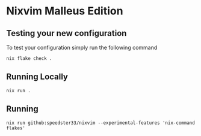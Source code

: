 # Nixvim Malleus Edition

## Testing your new configuration

To test your configuration simply run the following command
```
nix flake check .
```

## Running Locally
```
nix run .
```

## Running
```
nix run github:speedster33/nixvim --experimental-features 'nix-command flakes'
```
